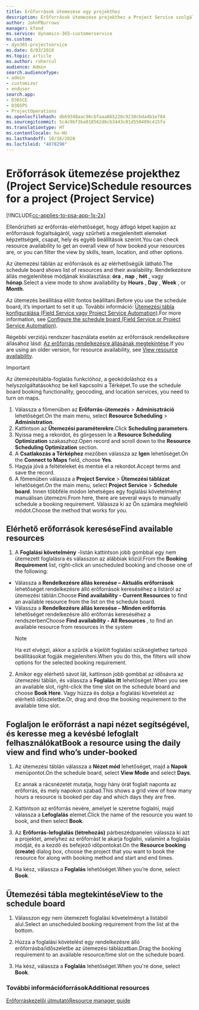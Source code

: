 ```yaml
---
title: Erőforrások ütemezése egy projekthez
description: Erőforrások ütemezése projekthez a Project Service szolgáltatásban
author: JohnPBurrows
manager: kfend
ms.service: dynamics-365-customerservice
ms.custom:
- dyn365-projectservice
ms.date: 8/03/2018
ms.topic: article
ms.author: ruhercul
audience: Admin
search.audienceType:
- admin
- customizer
- enduser
search.app:
- D365CE
- D365PS
- ProjectOperations
ms.openlocfilehash: db69348aac96cbfaaa865228c9230cbda4b1e784
ms.sourcegitcommit: 5c4c9bf3ba018562d6cb3443c01d550489c415fa
ms.translationtype: HT
ms.contentlocale: hu-HU
ms.lasthandoff: 10/16/2020
ms.locfileid: "4078298"
---
```

# <a name="schedule-resources-for-a-project-project-service"></a><span data-ttu-id="69b9d-103">Erőforrások ütemezése projekthez (Project Service)</span><span class="sxs-lookup"><span data-stu-id="69b9d-103">Schedule resources for a project (Project Service)</span></span>

[!INCLUDE[cc-applies-to-psa-app-1x-2x](../includes/cc-applies-to-psa-app-1x-2x.md)]

<span data-ttu-id="69b9d-104">Ellenőrizheti az erőforrás-elérhetőséget, hogy átfogó képet kapjon az erőforrások foglaltságáról, vagy szűrheti a megjelenített elemeket képzettségek, csapat, hely és egyéb beállítások szerint.</span><span class="sxs-lookup"><span data-stu-id="69b9d-104">You can check resource availability to get an overall view of how booked your resources are, or you can filter the view by skills, team, location, and other options.</span></span>  
  
<span data-ttu-id="69b9d-105">Az ütemezési táblán az erőforrások és az elérhetőségük látható.</span><span class="sxs-lookup"><span data-stu-id="69b9d-105">The schedule board shows list of resources and their availability.</span></span> <span data-ttu-id="69b9d-106">Rendelkezésre állás megjelenítése módjának kiválasztása: **óra** , **nap** , **hét** , vagy **hónap**.</span><span class="sxs-lookup"><span data-stu-id="69b9d-106">Select a view mode to show availability by **Hours** , **Day** , **Week** , or **Month**.</span></span>  
  
<span data-ttu-id="69b9d-107">Az ütemezés beállítása előtt fontos beállítani.</span><span class="sxs-lookup"><span data-stu-id="69b9d-107">Before you use the schedule board, it’s important to set it up.</span></span> <span data-ttu-id="69b9d-108">További információ: [Ütemezési tábla konfigurálása (Field Service vagy Project Service Automation)](https://docs.microsoft.com/dynamics365/field-service/configure-schedule-board).</span><span class="sxs-lookup"><span data-stu-id="69b9d-108">For more information, see [Configure the schedule board (Field Service or Project Service Automation)](https://docs.microsoft.com/dynamics365/field-service/configure-schedule-board).</span></span>
  
<span data-ttu-id="69b9d-109">Régebbi verziójú rendszer használata esetén az erőforrások rendelkezésre állásához lásd: [Az erőforrás rendelkezésre állásának megtekintése](../psa/view-resource-availability.md).</span><span class="sxs-lookup"><span data-stu-id="69b9d-109">If you are using an older version, for resource availability, see [View resource availability](../psa/view-resource-availability.md).</span></span>  

> [!IMPORTANT]
>  <span data-ttu-id="69b9d-110">Az ütemezésitábla-foglalás funkcióhoz, a geokódoláshoz és a helyszolgáltatásokhoz be kell kapcsolni a Térképet.</span><span class="sxs-lookup"><span data-stu-id="69b9d-110">To use the schedule board booking functionality, geocoding, and location services, you need to turn on maps.</span></span>  
> 
> 1. <span data-ttu-id="69b9d-111">Válassza a főmenüben az **Erőforrás-ütemezés** > **Adminisztráció** lehetőséget.</span><span class="sxs-lookup"><span data-stu-id="69b9d-111">On the main menu, select **Resource Scheduling** > **Administration**.</span></span>  
> 2. <span data-ttu-id="69b9d-112">Kattintson az **Ütemezési paraméterekre**.</span><span class="sxs-lookup"><span data-stu-id="69b9d-112">Click **Scheduling parameters**.</span></span>  
> 3. <span data-ttu-id="69b9d-113">Nyissa meg a rekordot, és görgessen le a **Resource Scheduling Optimization** szakaszhoz.</span><span class="sxs-lookup"><span data-stu-id="69b9d-113">Open record and scroll down to the **Resource Scheduling Optimization** section.</span></span>  
> 4. <span data-ttu-id="69b9d-114">A **Csatlakozás a Térképhez** mezőben válassza az **Igen** lehetőséget.</span><span class="sxs-lookup"><span data-stu-id="69b9d-114">On the **Connect to Maps** field, choose **Yes**.</span></span>  
> 5. <span data-ttu-id="69b9d-115">Hagyja jóvá a feltételeket és mentse el a rekordot.</span><span class="sxs-lookup"><span data-stu-id="69b9d-115">Accept terms and save the record.</span></span>  
> 6. <span data-ttu-id="69b9d-116">A főmenüben válassza a **Project Service** > **Ütemezési táblázat** lehetőséget.</span><span class="sxs-lookup"><span data-stu-id="69b9d-116">On the main menu, select **Project Service** > **Schedule board**.</span></span> <span data-ttu-id="69b9d-117">Innen többféle módon lehetséges egy foglalási követelményt manuálisan ütemezni.</span><span class="sxs-lookup"><span data-stu-id="69b9d-117">From here, there are several ways to manually schedule a booking requirement.</span></span> <span data-ttu-id="69b9d-118">Válassza ki az Ön számára megfelelő módot.</span><span class="sxs-lookup"><span data-stu-id="69b9d-118">Choose the method that works for you.</span></span>
  
## <a name="find-available-resources"></a><span data-ttu-id="69b9d-119">Elérhető erőforrások keresése</span><span class="sxs-lookup"><span data-stu-id="69b9d-119">Find available resources</span></span>

1.  <span data-ttu-id="69b9d-120">A **Foglalási követelmény** -listán kattintson jobb gombbal egy nem ütemezett foglalásra és válasszon az alábbiak közül:</span><span class="sxs-lookup"><span data-stu-id="69b9d-120">From the **Booking Requirement** list, right-click an unscheduled booking and choose one of the following:</span></span>  
  
- <span data-ttu-id="69b9d-121">Válassza a **Rendelkezésre állás keresése – Aktuális erőforrások** lehetőséget rendelkezésre álló erőforrások kereséséhez a listáról az ütemezési táblán.</span><span class="sxs-lookup"><span data-stu-id="69b9d-121">Choose **Find availability - Current Resources** to find an available resource from the list on the schedule board.</span></span>  
- <span data-ttu-id="69b9d-122">Válassza a **Rendelkezésre állás keresése – Minden erőforrás** lehetőséget rendelkezésre álló erőforrás kereséséhez a rendszerben</span><span class="sxs-lookup"><span data-stu-id="69b9d-122">Choose **Find availability - All Resources** , to find an available resource from resources in the system</span></span>  
   > [!NOTE]
   >  <span data-ttu-id="69b9d-123">Ha ezt elvégzi, akkor a szűrők a kijelölt foglalási szükséglethez tartozó beállításokat fogják megjeleníteni.</span><span class="sxs-lookup"><span data-stu-id="69b9d-123">When you do this, the filters will show options for the selected booking requirement.</span></span>  
  
2. <span data-ttu-id="69b9d-124">Amikor egy elérhető sávot lát, kattinson jobb gombbal az idősávra az ütemezési táblán, és válassza a **Foglalás itt** lehetőséget.</span><span class="sxs-lookup"><span data-stu-id="69b9d-124">When you see an available slot, right-click the time slot on the schedule board and choose **Book Here**.</span></span> <span data-ttu-id="69b9d-125">Vagy húzza és dobja a foglalási követelést az elérhető időszeletbe.</span><span class="sxs-lookup"><span data-stu-id="69b9d-125">Or, drag and drop the booking requirement to the available time slot.</span></span>  
  

## <a name="book-a-resource-using-the-daily-view-and-find-whos-under-booked"></a><span data-ttu-id="69b9d-126">Foglaljon le erőforrást a napi nézet segítségével, és keresse meg a kevésbé lefoglalt felhasználókat</span><span class="sxs-lookup"><span data-stu-id="69b9d-126">Book a resource using the daily view and find who’s under-booked</span></span>
  
1.  <span data-ttu-id="69b9d-127">Az ütemezési táblán válassza a **Nézet mód** lehetőséget, majd a **Napok** menüpontot.</span><span class="sxs-lookup"><span data-stu-id="69b9d-127">On the schedule board, select **View Mode** and select **Days**.</span></span>  
  
    <span data-ttu-id="69b9d-128">Ez annak a rácsnézetét mutatja, hogy hány órát foglalt naponta az erőforrás, és mely napokon szabad.</span><span class="sxs-lookup"><span data-stu-id="69b9d-128">This shows a grid view of how many hours a resource is booked per day and which days they are free.</span></span>  
  
2.  <span data-ttu-id="69b9d-129">Kattintson az erőforrás nevére, amelyet le szeretne foglalni, majd válassza a **Lefoglalás** elemet.</span><span class="sxs-lookup"><span data-stu-id="69b9d-129">Click the name of the resource you want to book, and then select **Book**.</span></span>  
  
3.  <span data-ttu-id="69b9d-130">Az **Erőforrás-lefoglalás (létrehozás)** párbeszédpanelen válassza ki azt a projektet, amelyhez az erőforrást le akarja foglalni, valamint a foglalás módját, és a kezdő és befejező időpontokat.</span><span class="sxs-lookup"><span data-stu-id="69b9d-130">On the **Resource booking (create)** dialog box, choose the project that you want to book the resource for along with booking method and start and end times.</span></span>  
  
4.  <span data-ttu-id="69b9d-131">Ha kész, válassza a **Foglalás** lehetőséget.</span><span class="sxs-lookup"><span data-stu-id="69b9d-131">When you’re done, select **Book**.</span></span>  
  
## <a name="view-to-the-schedule-board"></a><span data-ttu-id="69b9d-132">Ütemezési tábla megtekintése</span><span class="sxs-lookup"><span data-stu-id="69b9d-132">View to the schedule board</span></span>
  
1.  <span data-ttu-id="69b9d-133">Válasszon egy nem ütemezett foglalási követelményt a listából alul.</span><span class="sxs-lookup"><span data-stu-id="69b9d-133">Select an unscheduled booking requirement from the list at the bottom.</span></span>  
  
2.  <span data-ttu-id="69b9d-134">Húzza a foglalási követelést egy rendelkezésre álló erőforrásba/időszeletbe az ütemezési táblázatban.</span><span class="sxs-lookup"><span data-stu-id="69b9d-134">Drag the booking requirement to an available resource/time slot on the schedule board.</span></span>  
  
3.  <span data-ttu-id="69b9d-135">Ha kész, válassza a **Foglalás** lehetőséget.</span><span class="sxs-lookup"><span data-stu-id="69b9d-135">When you're done, select **Book**.</span></span>  
  
### <a name="additional-resources"></a><span data-ttu-id="69b9d-136">További információforrások</span><span class="sxs-lookup"><span data-stu-id="69b9d-136">Additional resources</span></span>  
 [<span data-ttu-id="69b9d-137">Erőforráskezelői útmutató</span><span class="sxs-lookup"><span data-stu-id="69b9d-137">Resource manager guide</span></span>](../psa/resource-manager-guide.md)
